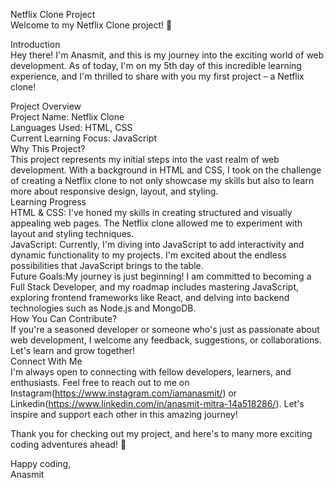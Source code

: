 Netflix Clone Project<br>
Welcome to my Netflix Clone project! 🚀<br>

Introduction<br>
Hey there! I'm Anasmit, and this is my journey into the exciting world of web development. As of today, I'm on my 5th day of this incredible learning experience, and I'm thrilled to share with you my first project – a Netflix clone!

Project Overview<br>
Project Name: Netflix Clone<br>
Languages Used: HTML, CSS<br>
Current Learning Focus: JavaScript<br>
Why This Project?<br>
This project represents my initial steps into the vast realm of web development. With a background in HTML and CSS, I took on the challenge of creating a Netflix clone to not only showcase my skills but also to learn more about responsive design, layout, and styling.
<br>
Learning Progress<br>
HTML & CSS: I've honed my skills in creating structured and visually appealing web pages. The Netflix clone allowed me to experiment with layout and styling techniques.<br>
JavaScript: Currently, I'm diving into JavaScript to add interactivity and dynamic functionality to my projects. I'm excited about the endless possibilities that JavaScript brings to the table.<br>
Future Goals:My journey is just beginning! I am committed to becoming a Full Stack Developer, and my roadmap includes mastering JavaScript, exploring frontend frameworks like React, and delving into backend technologies such as Node.js and MongoDB.
<br>
How You Can Contribute?<br>
If you're a seasoned developer or someone who's just as passionate about web development, I welcome any feedback, suggestions, or collaborations. Let's learn and grow together!
<br>
Connect With Me<br>
I'm always open to connecting with fellow developers, learners, and enthusiasts. Feel free to reach out to me on Instagram(https://www.instagram.com/iamanasmit/) or Linkedin(https://www.linkedin.com/in/anasmit-mitra-14a518286/). Let's inspire and support each other in this amazing journey!<br>

Thank you for checking out my project, and here's to many more exciting coding adventures ahead! 🌟
<br>

Happy coding,<br>
Anasmit

